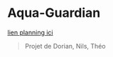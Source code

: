 # Aqua-Guardian

[lien planning ici](https://drive.google.com/file/d/1aedG2JLRsIRI-ivwEs796ZCHRt1W0XRP/view?usp=sharing)

> Projet de Dorian, Nils, Théo
